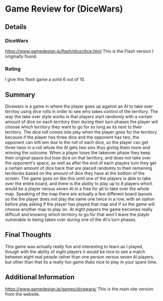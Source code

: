 # Game Review for (DiceWars)

## Details

### DiceWars
https://www.gamedesign.jp/flash/dice/dice.html
This is the Flash version I originally found.

### Rating
I give this flash game a solid 6 out of 10.

## Summary
  Dicewars is a game in where the player goes up against an AI to take over territoy using dice rolls in order to see who takes control of the territory.
  The way the take over style works is that players start randomly with a certain amount of dice on each territory then during their turn phases the player will choose which territory they want to go for so long as its next to their territory. The dice roll comes into play when the player goes for the territory because if the player has three dice and the opponent has two, the opponent can still win due to the roll of each dice, so the player can get three twos in a roll whule the AI gets two sixs thus giving them more and winning the outcome. When a player loses the takeover phase they keep their original space but lose dice on that territory, and does not take over the opponent's space, as well as after the end of each players turn they get a certain amount of dice back that are placed randomly to their remaining territories based on the amount of dice they have at the bottom of the screen.
  The game goes on like this until one of the players is able to take over the entire board, and there is the ability to play up to 8 players which would be a player versus seven AI in a free for all to take over the whole map. Speaking of the map there are actually a few different board layouts so the the player does not play the same one twice in a row, with an option before play asking if the player has played that map and if so the game will choose another map to play on. 
  At eight players the game becomes really difficult and knowing which territory to go for that won't leave the player vulnerable to being taken over during one of the AI's turn phases.

## Final Thoughts
This game was actually really fun and interesting to learn as I played, though with the ability of eight players it would be nice to see a match between eight real people rather than one person versus seven AI players, but other than that its a really fun game thats nice to play in your spare time.

## Additional Information
https://www.gamedesign.jp/games/dicewars/
This is the main site version from the website.
